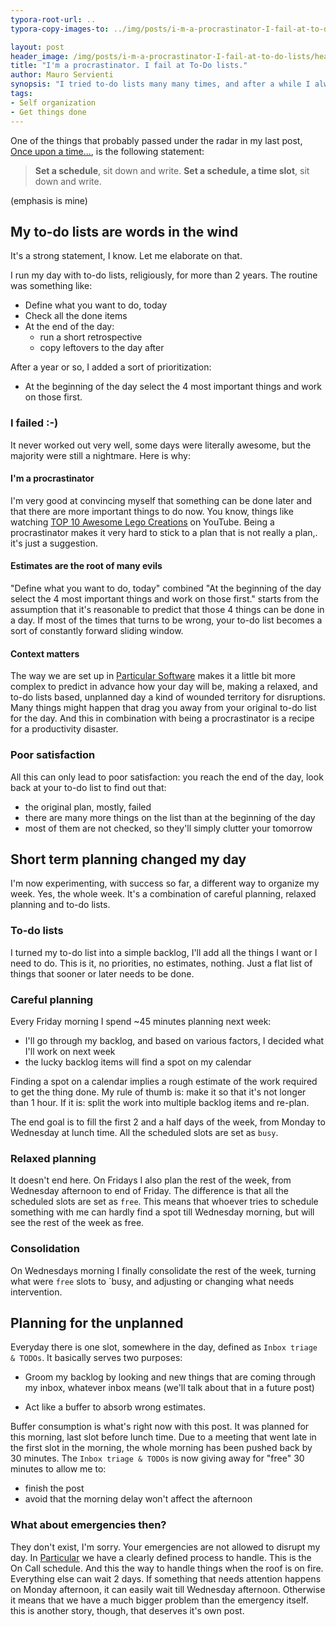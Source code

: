 ```yaml
---
typora-root-url: ..
typora-copy-images-to: ../img/posts/i-m-a-procrastinator-I-fail-at-to-do-lists

layout: post
header_image: /img/posts/i-m-a-procrastinator-I-fail-at-to-do-lists/header.jpg
title: "I'm a procrastinator. I fail at To-Do lists."
author: Mauro Servienti
synopsis: "I tried to-do lists many many times, and after a while I always failed. Being a procrastinator doesn't really help when it comes to to-do lists. Here is my reasoning on the root causes of the problem and how I decided to fix it."
tags:
- Self organization
- Get things done
---
```


One of the things that probably passed under the radar in my last post, [Once upon a time...](/2019/01/16/once-upon-a-time.html), is the following statement:

> **Set a schedule**, sit down and write. **Set a schedule, a time slot**, sit down and write.

(emphasis is mine)

## My to-do lists are words in the wind

It's a strong statement, I know. Let me elaborate on that.

I run my day with to-do lists, religiously, for more than 2 years. The routine was something like:

* Define what you want to do, today
* Check all the done items
* At the end of the day:
  * run a short retrospective
  * copy leftovers to the day after

After a year or so, I added a sort of prioritization:

* At the beginning of the day select the 4 most important things and work on those first.

### I failed :-)

It never worked out very well, some days were literally awesome, but the majority were still a nightmare. Here is why:

#### I'm a procrastinator

I'm very good at convincing myself that something can be done later and that there are more important things to do now. You know, things like watching [TOP 10 Awesome Lego Creations](https://www.youtube.com/watch?v=yPKU8eYJlUU) on YouTube. Being a procrastinator makes it very hard to stick to a plan that is not really a plan,. it's just a suggestion.

#### Estimates are the root of many evils

"Define what you want to do, today" combined "At the beginning of the day select the 4 most important things and work on those first." starts from the assumption that it's reasonable to predict that those 4 things can be done in a day. If most of the times that turns to be wrong, your to-do list becomes a sort of constantly forward sliding window.

#### Context matters

The way we are set up in [Particular Software](https://particular.net/blog/an-organization-deconstructed) makes it a little bit more complex to predict in advance how your day will be, making a relaxed, and to-do lists based, unplanned day a kind of wounded territory for disruptions. Many things might happen that drag you away from your original to-do list for the day. And this in combination with being a procrastinator is a recipe for a productivity disaster.

### Poor satisfaction

All this can only lead to poor satisfaction: you reach the end of the day, look back at your to-do list to find out that:

* the original plan, mostly, failed
* there are many more things on the list than at the beginning of the day
* most of them are not checked, so they'll simply clutter your tomorrow

## Short term planning changed my day

I'm now experimenting, with success so far, a different way to organize my week. Yes, the whole week. It's a combination of careful planning, relaxed planning and to-do lists.

### To-do lists

I turned my to-do list into a simple backlog, I'll add all the things I want or I need to do. This is it, no priorities, no estimates, nothing. Just a flat list of things that sooner or later needs to be done.

### Careful planning

Every Friday morning I spend ~45 minutes planning next week:

* I'll go through my backlog, and based on various factors, I decided what I'll work on next week
* the lucky backlog items will find a spot on my calendar

Finding a spot on a calendar implies a rough estimate of the work required to get the thing done. My rule of thumb is: make it so that it's not longer than 1 hour. If it is: split the work into multiple backlog items and re-plan.

The end goal is to fill the first 2 and a half days of the week, from Monday to Wednesday at lunch time. All the scheduled slots are set as `busy`.

### Relaxed planning

It doesn't end here. On Fridays I also plan the rest of the week, from Wednesday afternoon to end of Friday. The difference is that all the scheduled slots are set as `free`. This means that whoever tries to schedule something with me can hardly find a spot till Wednesday morning, but will see the rest of the week as free.

### Consolidation

On Wednesdays morning I finally consolidate the rest of the week, turning what were `free` slots to `busy, and adjusting or changing what needs intervention.

## Planning for the unplanned

Everyday there is one slot, somewhere in the day, defined as `Inbox triage & TODOs`. It basically serves two purposes:

* Groom my backlog by looking and new things that are coming through my inbox, whatever inbox means (we'll talk about that in a future post)

* Act like a buffer to absorb wrong estimates.

Buffer consumption is what's right now with this post. It was planned for this morning, last slot before lunch time. Due to a meeting that went late in the first slot in the morning, the whole morning has been pushed back by 30 minutes. The `Inbox triage & TODOs` is now giving away for "free" 30 minutes to allow me to:

* finish the post
* avoid that the morning delay won't affect the afternoon

### What about emergencies then?

They don't exist, I'm sorry. Your emergencies are not allowed to disrupt my day. In [Particular](https://particular.net/) we have a clearly defined process to handle. This is the On Call schedule. And this the way to handle things when the roof is on fire. Everything else can wait 2 days. If something that needs attention happens on Monday afternoon, it can easily wait till Wednesday afternoon. Otherwise it means that we have a much bigger problem than the emergency itself. this is another story, though, that deserves it's own post.